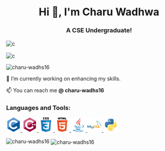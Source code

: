 <h1 align="center">Hi 👋, I'm Charu Wadhwa</h1>
<h3 align="center">A CSE Undergraduate!</h3>
<p><img align="center" width ="1150" src="https://images8.alphacoders.com/113/thumb-1920-1136157.png" alt="c" /></p>

<p><img align="center" width ="150" src="https://logos.textgiraffe.com/logos/logo-name/Charu-designstyle-boots-m.png" alt="c" /></p>
<p align="left"> <img width="200" src="https://komarev.com/ghpvc/?username=charu-wadhs16&label=Profile%20views&color=0e75b6&style=flat" alt="charu-wadhs16" /> </p>
🌱 I’m currently working on enhancing my skills.

📫 You can reach me **@ charu-wadhs16**


<h3 align="left">Languages and Tools:</h3>
<p align="left"> <a href="https://www.cprogramming.com/" target="_blank"> <img src="https://raw.githubusercontent.com/devicons/devicon/master/icons/c/c-original.svg" alt="c" width="40" height="40"/> </a> <a href="https://www.w3schools.com/cpp/" target="_blank"> <img src="https://raw.githubusercontent.com/devicons/devicon/master/icons/cplusplus/cplusplus-original.svg" alt="cplusplus" width="40" height="40"/> </a> <a href="https://www.w3schools.com/css/" target="_blank"> <img src="https://raw.githubusercontent.com/devicons/devicon/master/icons/css3/css3-original-wordmark.svg" alt="css3" width="40" height="40"/> </a> </a> <a href="https://www.w3.org/html/" target="_blank"> <img src="https://raw.githubusercontent.com/devicons/devicon/master/icons/html5/html5-original-wordmark.svg" alt="html5" width="40" height="40"/> </a> <a href="https://www.java.com" target="_blank"> <img src="https://raw.githubusercontent.com/devicons/devicon/master/icons/java/java-original.svg" alt="java" width="40" height="40"/> </a> <a href="https://www.mysql.com/" target="_blank"> <img src="https://raw.githubusercontent.com/devicons/devicon/master/icons/mysql/mysql-original-wordmark.svg" alt="mysql" width="40" height="40"/> </a> <a href="https://www.python.org" target="_blank"> <img src="https://raw.githubusercontent.com/devicons/devicon/master/icons/python/python-original.svg" alt="python" width="40" height="40"/> </a> </p>

<p><img align="left" src="https://github-readme-stats.vercel.app/api/top-langs?username=charu-wadhs16&show_icons=true&locale=en&layout=compact" alt="charu-wadhs16" /></p>

<p>&nbsp;<img align="center" src="https://github-readme-stats.vercel.app/api?username=charu-wadhs16&show_icons=true&locale=en" alt="charu-wadhs16" /></p>
